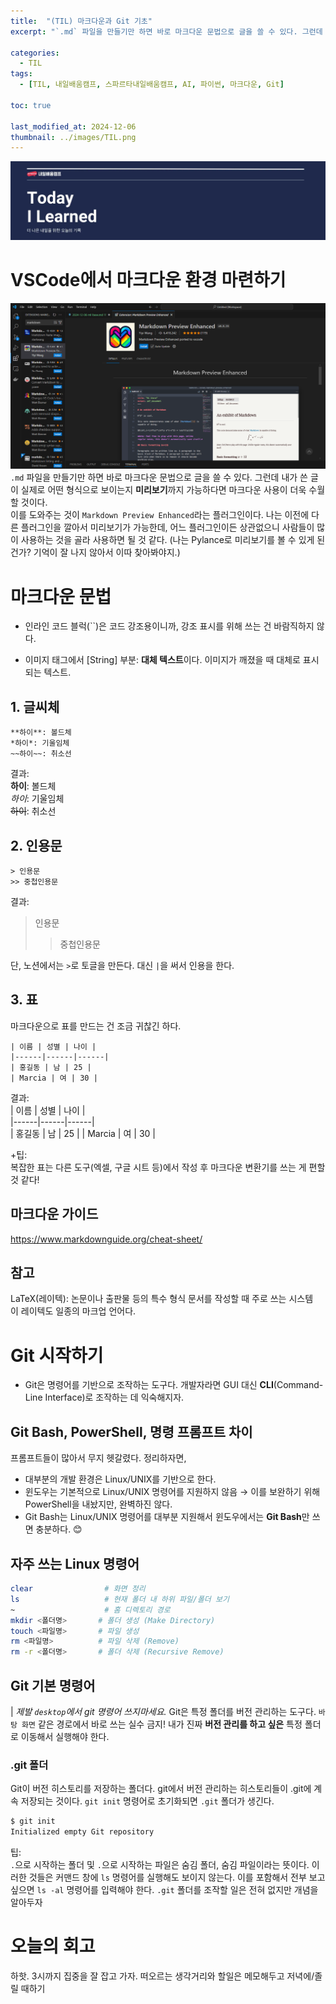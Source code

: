 ```yaml
---
title:  "(TIL) 마크다운과 Git 기초"
excerpt: "`.md` 파일을 만들기만 하면 바로 마크다운 문법으로 글을 쓸 수 있다. 그런데 내가 쓴 글이 실제로 어떤 형식으로 보이는지 미리보기까지 가능하다면 마크다운 사용이 더욱 수월할 것... "

categories:
  - TIL
tags:
  - [TIL, 내일배움캠프, 스파르타내일배움캠프, AI, 파이썬, 마크다운, Git]

toc: true

last_modified_at: 2024-12-06
thumbnail: ../images/TIL.png
---
```

![](/images/../images/TIL.png)

# VSCode에서 마크다운 환경 마련하기
![](/images/../images/2024-12-06-11-07-04.png)
`.md` 파일을 만들기만 하면 바로 마크다운 문법으로 글을 쓸 수 있다. 그런데 내가 쓴 글이 실제로 어떤 형식으로 보이는지 **미리보기**까지 가능하다면 마크다운 사용이 더욱 수월할 것이다.   
이를 도와주는 것이 `Markdown Preview Enhanced`라는 플러그인이다. 나는 이전에 다른 플러그인을 깔아서 미리보기가 가능한데, 어느 플러그인이든 상관없으니 사람들이 많이 사용하는 것을 골라 사용하면 될 것 같다.
(나는 Pylance로 미리보기를 볼 수 있게 된 건가? 기억이 잘 나지 않아서 이따 찾아봐야지.)

# 마크다운 문법
- 인라인 코드 블럭(``)은 코드 강조용이니까, 강조 표시를 위해 쓰는 건 바람직하지 않다.

- 이미지 태그에서 [String] 부분: **대체 텍스트**이다. 이미지가 깨졌을 때 대체로 표시되는 텍스트.

## 1. 글씨체
```
**하이**: 볼드체
*하이*: 기울임체
~~하이~~: 취소선
```
결과:   
**하이**: 볼드체   
*하이*: 기울임체  
~~하이~~: 취소선  

## 2. 인용문
```
> 인용문
>> 중첩인용문
```
결과:   
> 인용문
>> 중첩인용문

단, 노션에서는 `>`로 토글을 만든다. 대신 `|`을 써서 인용을 한다.

## 3. 표
마크다운으로 표를 만드는 건 조금 귀찮긴 하다.   
```
| 이름 | 성별 | 나이 |  
|------|------|------|  
| 홍길동 | 남 | 25 |
| Marcia | 여 | 30 | 
```
결과:  
| 이름 | 성별 | 나이 |  
|------|------|------|  
| 홍길동 | 남 | 25 |
| Marcia | 여 | 30 | 

+팁:   
복잡한 표는 다른 도구(엑셀, 구글 시트 등)에서 작성 후 마크다운 변환기를 쓰는 게 편할 것 같다!

## 마크다운 가이드
https://www.markdownguide.org/cheat-sheet/

## 참고
LaTeX(레이텍): 논문이나 출판물 등의 특수 형식 문서를 작성할 때 주로 쓰는 시스템  
이 레이텍도 일종의 마크업 언어다.

# Git 시작하기
- Git은 명령어를 기반으로 조작하는 도구다. 개발자라면 GUI 대신 **CLI**(Command-Line Interface)로 조작하는 데 익숙해지자.

## Git Bash, PowerShell, 명령 프롬프트 차이

프롬프트들이 많아서 무지 헷갈렸다.
정리하자면,
- 대부분의 개발 환경은 Linux/UNIX를 기반으로 한다.
- 윈도우는 기본적으로 Linux/UNIX 명령어를 지원하지 않음 → 이를 보완하기 위해 PowerShell을 내놨지만, 완벽하진 않다.
- Git Bash는 Linux/UNIX 명령어를 대부분 지원해서 윈도우에서는 **Git Bash**만 쓰면 충분하다. 😊

## 자주 쓰는 Linux 명령어
```bash
clear                # 화면 정리  
ls                   # 현재 폴더 내 하위 파일/폴더 보기  
~                    # 홈 디렉토리 경로  
mkdir <폴더명>       # 폴더 생성 (Make Directory)  
touch <파일명>       # 파일 생성  
rm <파일명>          # 파일 삭제 (Remove)  
rm -r <폴더명>       # 폴더 삭제 (Recursive Remove)  
```

## Git 기본 명령어
| *제발 `desktop`에서 git 명령어 쓰지마세요.*
Git은 특정 폴더를 버전 관리하는 도구다. `바탕 화면` 같은 경로에서 바로 쓰는 실수 금지!
내가 진짜 **버전 관리를 하고 싶은** 특정 폴더로 이동해서 실행해야 한다.

### .git 폴더
Git이 버전 히스토리를 저장하는 폴더다. git에서 버전 관리하는 히스토리들이 .git에 계속 저장되는 것이다.
`git init` 명령어로 초기화되면 `.git` 폴더가 생긴다.
```bash
$ git init  
Initialized empty Git repository  
```

팁:    
`.`으로 시작하는 폴더 및 `.`으로 시작하는 파일은 숨김 폴더, 숨김 파일이라는 뜻이다. 이러한 것들은 커맨드 창에 `ls` 명령어를 실행해도 보이지 않는다. 이를 포함해서 전부 보고싶으면 `ls -al` 명령어를 입력해야 한다. `.git` 폴더를 조작할 일은 전혀 없지만 개념을 알아두자

# 오늘의 회고
하핫. 3시까지 집중을 잘 잡고 가자. 떠오르는 생각거리와 할일은 메모해두고 저녁에/졸릴 때하기